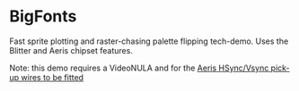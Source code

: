 # BigFonts

Fast sprite plotting and raster-chasing palette flipping tech-demo. Uses the 
Blitter and Aeris chipset features.

Note: this demo requires a VideoNULA and for the [Aeris HSync/Vsync pick-up wires to be fitted](https://github.com/dominicbeesley/blitter-vhdl-6502/blob/main/doc/getting-started.md#hookup-the-aeris)
